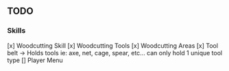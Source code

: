 
## TODO

### Skills
[x]  Woodcutting Skill
[x]  Woodcutting Tools
[x]  Woodcutting Areas
[x]  Tool belt -> Holds tools ie: axe, net, cage, spear, etc... can only hold 1 unique tool type
[]  Player Menu
